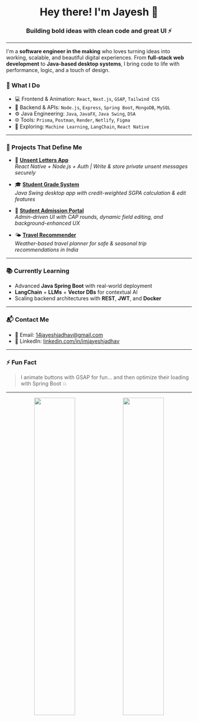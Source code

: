<h1 align="center">Hey there! I'm Jayesh 👋</h1>
<h3 align="center">Building bold ideas with clean code and great UI ⚡</h3>

---

I'm a **software engineer in the making** who loves turning ideas into working, scalable, and beautiful digital experiences. From **full-stack web development** to **Java-based desktop systems**, I bring code to life with performance, logic, and a touch of design.

### 🧠 What I Do

- 💻 Frontend & Animation: `React`, `Next.js`, `GSAP`, `Tailwind CSS`
- 🧪 Backend & APIs: `Node.js`, `Express`, `Spring Boot`, `MongoDB`, `MySQL`
- ⚙️ Java Engineering: `Java`, `JavaFX`, `Java Swing`, `DSA`
- 🌐 Tools: `Prisma`, `Postman`, `Render`, `Netlify`, `Figma`
- 🧠 Exploring: `Machine Learning`, `LangChain`, `React Native`

---

### 🚀 Projects That Define Me

- 📨 [**Unsent Letters App**](https://github.com/your-repo)  
  _React Native + Node.js + Auth | Write & store private unsent messages securely_
  
- 🎓 [**Student Grade System**](https://github.com/your-repo)  
  _Java Swing desktop app with credit-weighted SGPA calculation & edit features_

- 🧾 [**Student Admission Portal**](https://github.com/your-repo)  
  _Admin-driven UI with CAP rounds, dynamic field editing, and background-enhanced UX_

- 🌤 [**Travel Recommender**](https://github.com/your-repo)  
  _Weather-based travel planner for safe & seasonal trip recommendations in India_

---

### 📚 Currently Learning

- Advanced **Java Spring Boot** with real-world deployment  
- **LangChain** + **LLMs** + **Vector DBs** for contextual AI  
- Scaling backend architectures with **REST**, **JWT**, and **Docker**

---

### 📬 Contact Me

- 📧 Email: [14jayeshjadhav@gmail.com](mailto:14jayeshjadhav@gmail.com)
- 💼 LinkedIn: [linkedin.com/in/imjayeshjadhav](https://linkedin.com/in/imjayeshjadhav)

---

### ⚡ Fun Fact

> I animate buttons with GSAP for fun... and then optimize their loading with Spring Boot 💥

---

<p align="center">
  <img src="https://github-readme-stats.vercel.app/api?username=imjayeshjadhav&show_icons=true&theme=tokyonight" width="47%" />
  <img src="https://github-readme-streak-stats.herokuapp.com/?user=imjayeshjadhav&theme=tokyonight" width="47%" />
</p>
